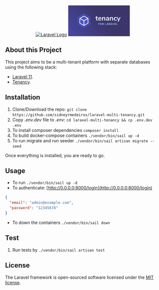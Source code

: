 <p align="center"><a href="https://laravel.com" target="_blank"><img src="https://raw.githubusercontent.com/laravel/art/master/logo-lockup/5%20SVG/2%20CMYK/1%20Full%20Color/laravel-logolockup-cmyk-red.svg" width="200" alt="Laravel Logo"></a>
<a href="https://tenancyforlaravel.com"><img width="200" src="https://github.com/archtechx/tenancy/blob/3.x/art/logo.png" alt="Tenancy for Laravel logo" /></a>
</p>


## About this Project

This project aims to be a multi-tenant platform with separate databases using the following stack:

- [Laravel 11](https://laravel.com/docs/routing).
- [Tenancy](https://github.com/archtechx/tenancy).

## Installation

1. Clone/Download the repo: `git clone https://github.com/sidneyrmedeiros/laravel-multi-tenancy.git`
2. Copy *.env.dev* file to *.env*: `cd laravel-multi-tenancy && cp .env.dev .env`
3. To install composer dependencies `composer install`
4. To build docker-compose containers `./vendor/bin/sail up -d`
5. To run migrate and run seeder `./vendor/bin/sail artisan migrate --seed`

Once everything is installed, you are ready to go.

## Usage

- To run `./vendor/bin/sail up -d`
- To authenticate: [http://0.0.0.0:8000/login](http://0.0.0.0:8000/login)
```json
{
  "email": "admin@example.com",
  "password": "12345678"
}
```
- To down the containers `./vendor/bin/sail down`

## Test

1. Run tests by `./vendor/bin/sail artisan test`

## License

The Laravel framework is open-sourced software licensed under the [MIT license](https://opensource.org/licenses/MIT).

